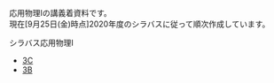 応用物理Iの講義着資料です。  
現在[9月25日(金)時点]2020年度のシラバスに従って順次作成しています。

シラバス応用物理Ⅰ
- [3C](https://syllabus.kosen-k.go.jp/Pages/PublicSyllabus?school_id=08&department_id=11&subject_id=0049&year=2018&lang=ja)
- [3B](https://syllabus.kosen-k.go.jp/Pages/PublicSyllabus?school_id=08&department_id=11&subject_id=0048&year=2018&lang=ja)
